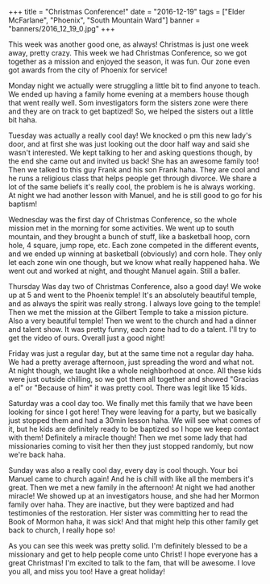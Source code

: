 +++
title = "Christmas Conference!"
date = "2016-12-19"
tags = ["Elder McFarlane", "Phoenix", "South Mountain Ward"]
banner = "banners/2016_12_19_0.jpg"
+++

This week was another good one, as always! Christmas is just one week
away, pretty crazy. This week we had Christmas Conference, so we got
together as a mission and enjoyed the season, it was fun. Our zone
even got awards from the city of Phoenix for service!

Monday night we actually were struggling a little bit to find anyone
to teach. We ended up having a family home evening at a members house
though that went really well. Som investigators form the sisters zone
were there and they are on track to get baptized! So, we helped the
sisters out a little bit haha.

Tuesday was actually a really cool day! We knocked o pm this new
lady's door, and at first she was just looking out the door half way
and said she wasn't interested. We kept talking to her and asking
questions though, by the end she came out and invited us back! She has
an awesome family too! Then we talked to this guy Frank and his son
Frank haha. They are cool and he runs a religious class that helps
people get through divorce. We share a lot of the same beliefs it's
really cool, the problem is he is always working. At night we had
another lesson with Manuel, and he is still good to go for his
baptism!

Wednesday was the first day of Christmas Conference, so the whole
mission met in the morning for some activities. We went up to south
mountain, and they brought a bunch of stuff, like a basketball hoop,
corn hole, 4 square, jump rope, etc. Each zone competed in the
different events, and we ended up winning at basketball (obviously)
and corn hole. They only let each zone win one though, but we know
what really happened haha. We went out and worked at night, and
thought Manuel again. Still a baller.

Thursday Was day two of Christmas Conference, also a good day! We woke
up at 5 and went to the Phoenix temple! It's an absolutely beautiful
temple, and as always the spirit was really strong. I always love
going to the temple! Then we met the mission at the Gilbert Temple to
take a mission picture. Also a very beautiful temple! Then we went to
the church and had a dinner and talent show. It was pretty funny, each
zone had to do a talent. I'll try to get the video of ours. Overall
just a good night!

Friday was just a regular day, but at the same time not a regular day
haha. We had a pretty average afternoon, just spreading the word and
what not. At night though, we taught like a whole neighborhood at
once. All these kids were just outside chilling, so we got them all
together and showed "Gracias a el" or "Because of him" it was pretty
cool. There was legit like 15 kids.

Saturday was a cool day too. We finally met this family that we have
been looking for since I got here! They were leaving for a party, but
we basically just stopped them and had a 30min lesson haha. We will
see what comes of it, but he kids are definitely ready to be baptized
so I hope we keep contact with them! Definitely a miracle though! Then
we met some lady that had missionaries coming to visit her then they
just stopped randomly, but now we're back haha.

Sunday was also a really cool day, every day is cool though. Your boi
Manuel came to church again! And he is chill with like all the members
it's great. Then we met a new family in the afternoon! At night we had
another miracle! We showed up at an investigators house, and she had
her Mormon family over haha. They are inactive, but they were baptized
and had testimonies of the restoration. Her sister was committing her
to read the Book of Mormon haha, it was sick! And that might help this
other family get back to church, I really hope so!

As you can see this week was pretty solid. I'm definitely blessed to
be a missionary and get to help people come unto Christ! I hope
everyone has a great Christmas! I'm excited to talk to the fam, that
will be awesome. I love you all, and miss you too! Have a great
holiday!